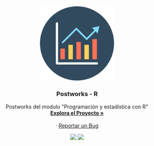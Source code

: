 <!-- PROJECT LOGO -->
<br />
<p align="center">
  <a href="https://github.com/Team-17-Bedu/r-postworks">
    <img src="img/logo.png" alt="Logo" width="200" height="200">
  </a>

  <h3 align="center">Postworks - R</h3>

  <p align="center">
    Postworks del modulo "Programación y estadística con R"
    <br />
    <a href="https://github.com/Team-17-Bedu/r-postworks"><strong>Explora el Proyecto »</strong></a>
    <br />
    <br />
    ·
    <a href="https://github.com/Team-17-Bedu/r-postworks/issues">Reportar un Bug</a>
  </p>
  
<p align="center">
  <a href="https://github.com/Team-17-Bedu/r-postworks"><img src="https://cdn.rawgit.com/sindresorhus/awesome/d7305f38d29fed78fa85652e3a63e154dd8e8829/media/badge.svg"></a>
  <a href="https://github.com/sponsors/begeistert">
    <img src="https://img.shields.io/github/last-commit/Team-17-Bedu/r-postworks">
  </a>
</p>
</p>

